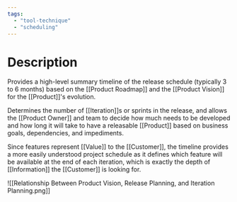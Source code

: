```yaml
---
tags:
  - "tool-technique"
  - "scheduling"
---
```

# Description
Provides a high-level summary timeline of the release schedule (typically 3 to 6 months) based on the [[Product Roadmap]] and the [[Product Vision]] for the [[Product]]'s evolution.

Determines the number of [[Iteration]]s or sprints in the release, and allows the [[Product Owner]] and team to decide how much needs to be developed and how long it will take to have a releasable [[Product]] based on business goals, dependencies, and impediments.

Since features represent [[Value]] to the [[Customer]], the timeline provides a more easily understood project schedule as it defines which feature will be available at the end of each iteration, which is exactly the depth of [[Information]] the [[Customer]] is looking for.

![[Relationship Between Product Vision, Release Planning, and Iteration Planning.png]]